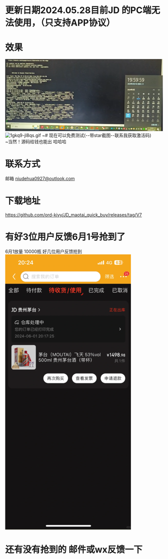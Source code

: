 # 更新日期2024.05.28目前JD 的PC端无法使用，（只支持APP协议）
# 效果
![img.png](xg%2Fimg.png)
![1gkq9-jl8qs.gif](xg%2F1gkq9-jl8qs.gif)
~# 现在可以免费测试(--带star截图--联系我获取激活码)  
~当然！源码给钱也能出 哈哈哈
# 联系方式
邮箱 niudehua0927@outlook.com


# 下载地址  
https://github.com/ord-kivy/JD_maotai_quick_buy/releases/tag/V7

# 有好3位用户反馈6月1号抢到了
6月1放量 10000瓶 好几位用户反馈抢到 
![抢到截图.png](抢到截图.png)

# 还有没有抢到的  邮件或wx反馈一下

